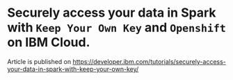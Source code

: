 # Securely access your data in Spark with `Keep Your Own Key` and `Openshift` on IBM Cloud.

Article is published on https://developer.ibm.com/tutorials/securely-access-your-data-in-spark-with-keep-your-own-key/
